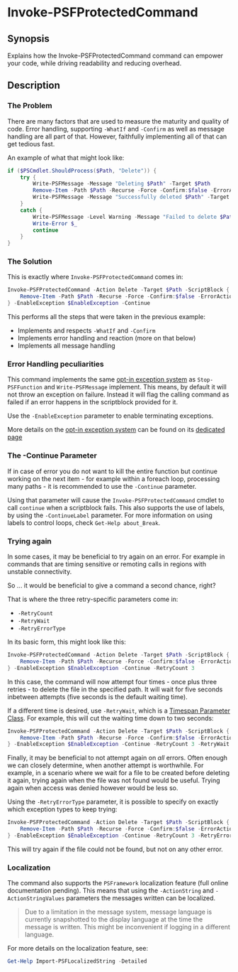 ﻿---
sidebar_position: 3
---

# Invoke-PSFProtectedCommand

## Synopsis

Explains how the Invoke-PSFProtectedCommand command can empower your code, while driving readability and reducing overhead.

## Description

### The Problem

There are many factors that are used to measure the maturity and quality of code.
Error handling, supporting `-WhatIf` and `-Confirm` as well as message handling are all part of that.
However, faithfully implementing all of that can get tedious fast.

An example of what that might look like:

```powershell
if ($PSCmdlet.ShouldProcess($Path, "Delete")) {
    try {
        Write-PSFMessage -Message "Deleting $Path" -Target $Path
        Remove-Item -Path $Path -Recurse -Force -Confirm:$false -ErrorAction Stop
        Write-PSFMessage -Message "Successfully deleted $Path" -Target $Path
    }
    catch {
        Write-PSFMessage -Level Warning -Message "Failed to delete $Path" -Target $Path -ErrorRecord $_
        Write-Error $_
        continue
    }
}
```

### The Solution

This is exactly where `Invoke-PSFProtectedCommand` comes in:

```powershell
Invoke-PSFProtectedCommand -Action Delete -Target $Path -ScriptBlock {
    Remove-Item -Path $Path -Recurse -Force -Confirm:$false -ErrorAction Stop
} -EnableException $EnableException -Continue
```

This performs all the steps that were taken in the previous example:

+ Implements and respects `-WhatIf` and `-Confirm`
+ Implements error handling and reaction (more on that below)
+ Implements all message handling

### Error Handling peculiarities

This command implements the same [opt-in exception system](opt-in-exceptions.html) as `Stop-PSFFunction` and `Write-PSFMessage` implement.
This means, by default it will not throw an exception on failure.
Instead it will flag the calling command as failed if an error happens in the scriptblock provided for it.

Use the `-EnableException` parameter to enable terminating exceptions.

More details on the [opt-in exception system](opt-in-exceptions.html) can be found on its [dedicated page](opt-in-exceptions.html)

### The -Continue Parameter

If in case of error you do not want to kill the entire function but continue working on the next item - for example within a foreach loop, processing many paths - it is recommended to use the `-Continue` parameter.

Using that parameter will cause the `Invoke-PSFProtectedCommand` cmdlet to call `continue` when a scriptblock fails.
This also supports the use of labels, by using the `-ContinueLabel` parameter.
For more information on using labels to control loops, check `Get-Help about_Break`.

### Trying again

In some cases, it may be beneficial to try again on an error. For example in commands that are timing sensitive or remoting calls in regions with unstable connectivity.

So ... it would be beneficial to give a command a second chance, right?

That is where the three retry-specific parameters come in:

+ `-RetryCount`
+ `-RetryWait`
+ `-RetryErrorType`

In its basic form, this might look like this:

```powershell
Invoke-PSFProtectedCommand -Action Delete -Target $Path -ScriptBlock {
    Remove-Item -Path $Path -Recurse -Force -Confirm:$false -ErrorAction Stop
} -EnableException $EnableException -Continue -RetryCount 3
```

In this case, the command will now attempt four times - once plus three retries - to delete the file in the specified path.
It will wait for five seconds inbetween attempts (five seconds is the default waiting time).

If a different time is desired, use `-RetryWait`, which is a [Timespan Parameter Class](../parameter-classes/timespan-parameter.html). For example, this will cut the waiting time down to two seconds:

```powershell
Invoke-PSFProtectedCommand -Action Delete -Target $Path -ScriptBlock {
    Remove-Item -Path $Path -Recurse -Force -Confirm:$false -ErrorAction Stop
} -EnableException $EnableException -Continue -RetryCount 3 -RetryWait 2s
```

Finally, it may be beneficial to not attempt again on _all_ errors.
Often enough we can closely determine, when another attempt is worthwhile.
For example, in a scenario where we wait for a file to be created before deleting it again, trying again when the file was not found would be useful.
Trying again when access was denied however would be less so.

Using the `-RetryErrorType` parameter, it is possible to specify on exactly which exception types to keep trying:

```powershell
Invoke-PSFProtectedCommand -Action Delete -Target $Path -ScriptBlock {
    Remove-Item -Path $Path -Recurse -Force -Confirm:$false -ErrorAction Stop
} -EnableException $EnableException -Continue -RetryCount 3 -RetryErrorType 'System.Management.Automation.ItemNotFoundException'
```

This will try again if the file could not be found, but not on any other error.

### Localization

The command also supports the `PSFramework` localization feature (full online documentation pending). This means that using the `-ActionString` and `-ActionStringValues` parameters the messages written can be localized.

> Due to a limitation in the message system, message language is currently snapshotted to the display language at the time the message is written. This might be inconvenient if logging in a different language.

For more details on the localization feature, see:

```powershell
Get-Help Import-PSFLocalizedString -Detailed
```
